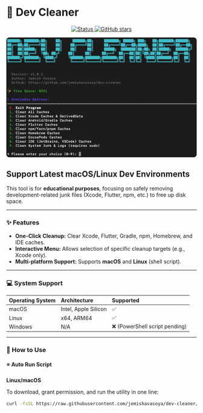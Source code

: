 # 🧹 Dev Cleaner

<p align="center">
    <a href="YOUR_GITHUB_REPO_LINK">
        <img src="https://img.shields.io/badge/Status-Active-brightgreen" alt="Status">
    </a>
    <a href="YOUR_GITHUB_REPO_LINK/stargazers">
        <img src="https://img.shields.io/github/stars/jemishavasoya/dev-cleaner?style=social" alt="GitHub stars">
    </a>
</p>

<p align="center">
  <img src="./images/Poster.png" alt="new" width="800" style="border-radius: 8px;"/><br>
</p>

## Support Latest macOS/Linux Dev Environments

This tool is for **educational purposes**, focusing on safely removing development-related junk files (Xcode, Flutter, npm, etc.) to free up disk space.

---

### ✨ Features

* **One-Click Cleanup:** Clear Xcode, Flutter, Gradle, npm, Homebrew, and IDE caches.
* **Interactive Menu:** Allows selection of specific cleanup targets (e.g., Xcode only).
* **Multi-platform Support:** Supports **macOS** and **Linux** (shell script).

---

### 💻 System Support

| Operating System | Architecture | Supported |
| :--------------- | :----------- | :-------- |
| macOS            | Intel, Apple Silicon | ✅        |
| Linux            | x64, ARM64   | ✅        |
| Windows          | N/A          | ❌ (PowerShell script pending) |

---

### 👀 How to Use

#### ⭐ Auto Run Script

**Linux/macOS**

To download, grant permission, and run the utility in one line:

```bash
curl -fsSL https://raw.githubusercontent.com/jemishavasoya/dev-cleaner/main/dev-cleaner.sh -o dev-cleanup.sh && chmod +x dev-cleanup.sh && ./dev-cleanup.sh
